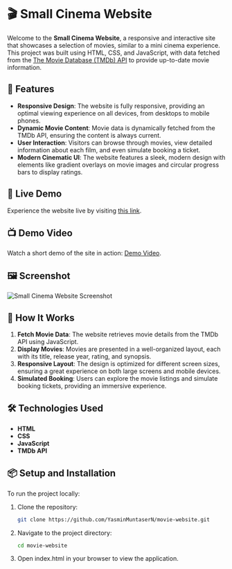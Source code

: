 # 🎬 Small Cinema Website

Welcome to the **Small Cinema Website**, a responsive and interactive site that showcases a selection of movies, similar to a mini cinema experience. This project was built using HTML, CSS, and JavaScript, with data fetched from the [The Movie Database (TMDb) API](https://www.themoviedb.org/movie) to provide up-to-date movie information.

## 🌟 Features

- **Responsive Design**: The website is fully responsive, providing an optimal viewing experience on all devices, from desktops to mobile phones.
- **Dynamic Movie Content**: Movie data is dynamically fetched from the TMDb API, ensuring the content is always current.
- **User Interaction**: Visitors can browse through movies, view detailed information about each film, and even simulate booking a ticket.
- **Modern Cinematic UI**: The website features a sleek, modern design with elements like gradient overlays on movie images and circular progress bars to display ratings.

## 🚀 Live Demo

Experience the website live by visiting [this link](#).

## 📺 Demo Video

Watch a short demo of the site in action: [Demo Video](#https://precious-brioche-7cdc55.netlify.app/).

## 🖼️ Screenshot

![Small Cinema Website Screenshot](#)

## 📖 How It Works

1. **Fetch Movie Data**: The website retrieves movie details from the TMDb API using JavaScript.
2. **Display Movies**: Movies are presented in a well-organized layout, each with its title, release year, rating, and synopsis.
3. **Responsive Layout**: The design is optimized for different screen sizes, ensuring a great experience on both large screens and mobile devices.
4. **Simulated Booking**: Users can explore the movie listings and simulate booking tickets, providing an immersive experience.

## 🛠️ Technologies Used

- **HTML**
- **CSS**
- **JavaScript**
- **TMDb API**


## 📦 Setup and Installation

To run the project locally:

1. Clone the repository:
   ```bash
   git clone https://github.com/YasminMuntaserN/movie-website.git

2. Navigate to the project directory:
   ```bash
   cd movie-website

3. Open index.html in your browser to view the application.

